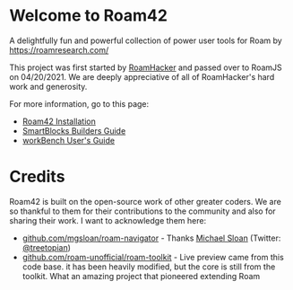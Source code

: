 # Welcome to Roam42
A delightfully fun and powerful collection of power user tools for Roam by https://roamresearch.com/

This project was first started by [RoamHacker](https://twitter.com/roamhacker) and passed over to RoamJS on 04/20/2021. We are deeply appreciative of all of RoamHacker's hard work and generosity.

For more information, go to this page:

* [Roam42 Installation](https://roamresearch.com/#/app/roamhacker/page/-1s5kPhyX)
* [SmartBlocks Builders Guide](https://roamresearch.com/#/app/roamhacker/page/GH0401tnt)
* [workBench User's Guide](https://roamresearch.com/#/app/roamhacker/page/bBvLjvSGT)

# Credits
Roam42 is built on the open-source work of other greater coders.
We are so thankful to them for their contributions to the community
and also for sharing their work. I want to acknowledge them here:

* [github.com/mgsloan/roam-navigator](https://github.com/mgsloan/roam-navigator) - Thanks [Michael Sloan](https://mgsloan.com) (Twitter: [@treetopian](https://twitter.com/treetopian))
* [github.com/roam-unofficial/roam-toolkit](https://github.com/roam-unofficial/roam-toolkit) - Live preview came from this code base. it has been heavily modified, but the core is still from the toolkit. What an amazing project that pioneered extending Roam


